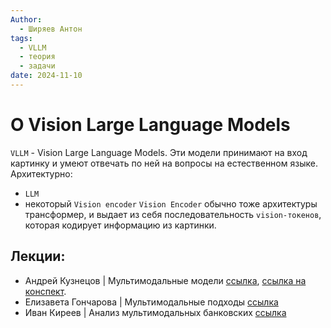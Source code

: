 ```yaml
---
Author:
  - Ширяев Антон
tags:
  - VLLM
  - теория
  - задачи
date: 2024-11-10
---
```

# О Vision Large Language Models

`VLLM` - Vision Large Language Models.
Эти модели принимают на вход картинку и умеют отвечать по ней на вопросы на естественном языке.
Архитектурно:
* `LLM`
* некоторый `Vision encoder`
`Vision Encoder` обычно тоже архитектуры трансформер, и выдает из себя последовательность `vision-токенов`, которая кодирует информацию из картинки.
## Лекции:

* Андрей Кузнецов | Мультимодальные модели [ссылка](https://vk.com/video-210514085_456239080), [ссылка на конспект](../../../cards/Конспект%20Андрей%20Кузнецов%20Мультимодальные%20модели,%20как%20научить%20языковые%20модели%20работать%20не%20только%20с%20текстом.md).
* Елизавета Гончарова | Мультимодальные подходы [ссылка](https://vk.com/video-210514085_456239093)
* Иван Киреев | Анализ мультимодальных банковских [ссылка](https://vk.com/video-210514085_456239110)
